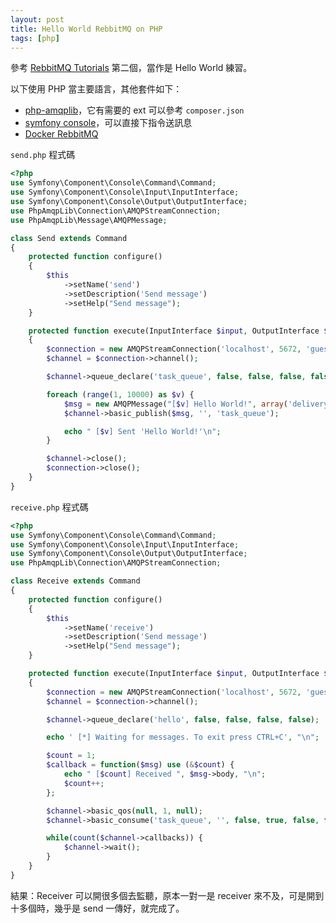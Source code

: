 ```yaml
---
layout: post
title: Hello World RebbitMQ on PHP
tags: [php]
---
```


參考 [RebbitMQ Tutorials](https://www.rabbitmq.com/getstarted.html) 第二個，當作是 Hello World 練習。

以下使用 PHP 當主要語言，其他套件如下：

* [php-amqplib](https://github.com/php-amqplib/php-amqplib)，它有需要的 ext 可以參考 `composer.json`
* [symfony console](http://symfony.com/doc/current/components/console.html)，可以直接下指令送訊息
* [Docker RebbitMQ](https://hub.docker.com/_/rabbitmq/)

`send.php` 程式碼

```php
<?php
use Symfony\Component\Console\Command\Command;
use Symfony\Component\Console\Input\InputInterface;
use Symfony\Component\Console\Output\OutputInterface;
use PhpAmqpLib\Connection\AMQPStreamConnection;
use PhpAmqpLib\Message\AMQPMessage;

class Send extends Command
{
    protected function configure()
    {
        $this
            ->setName('send')
            ->setDescription('Send message')
            ->setHelp("Send message");
    }

    protected function execute(InputInterface $input, OutputInterface $output)
    {
        $connection = new AMQPStreamConnection('localhost', 5672, 'guest', 'guest');
        $channel = $connection->channel();

        $channel->queue_declare('task_queue', false, false, false, false);

        foreach (range(1, 10000) as $v) {
            $msg = new AMQPMessage("[$v] Hello World!", array('delivery_mode' => 2));
            $channel->basic_publish($msg, '', 'task_queue');

            echo " [$v] Sent 'Hello World!'\n";
        }

        $channel->close();
        $connection->close();
    }
}
```

`receive.php` 程式碼

```php
<?php
use Symfony\Component\Console\Command\Command;
use Symfony\Component\Console\Input\InputInterface;
use Symfony\Component\Console\Output\OutputInterface;
use PhpAmqpLib\Connection\AMQPStreamConnection;

class Receive extends Command
{
    protected function configure()
    {
        $this
            ->setName('receive')
            ->setDescription('Send message')
            ->setHelp("Send message");
    }

    protected function execute(InputInterface $input, OutputInterface $output)
    {
        $connection = new AMQPStreamConnection('localhost', 5672, 'guest', 'guest');
        $channel = $connection->channel();

        $channel->queue_declare('hello', false, false, false, false);

        echo ' [*] Waiting for messages. To exit press CTRL+C', "\n";

        $count = 1;
        $callback = function($msg) use (&$count) {
            echo " [$count] Received ", $msg->body, "\n";
            $count++;
        };

        $channel->basic_qos(null, 1, null);
        $channel->basic_consume('task_queue', '', false, true, false, false, $callback);

        while(count($channel->callbacks)) {
            $channel->wait();
        }
    }
}
```

結果：Receiver 可以開很多個去監聽，原本一對一是 receiver 來不及，可是開到十多個時，幾乎是 send 一傳好，就完成了。
